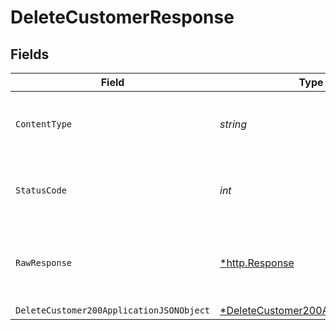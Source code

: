 # DeleteCustomerResponse


## Fields

| Field                                                                                            | Type                                                                                             | Required                                                                                         | Description                                                                                      |
| ------------------------------------------------------------------------------------------------ | ------------------------------------------------------------------------------------------------ | ------------------------------------------------------------------------------------------------ | ------------------------------------------------------------------------------------------------ |
| `ContentType`                                                                                    | *string*                                                                                         | :heavy_check_mark:                                                                               | HTTP response content type for this operation                                                    |
| `StatusCode`                                                                                     | *int*                                                                                            | :heavy_check_mark:                                                                               | HTTP response status code for this operation                                                     |
| `RawResponse`                                                                                    | [*http.Response](https://pkg.go.dev/net/http#Response)                                           | :heavy_minus_sign:                                                                               | Raw HTTP response; suitable for custom response parsing                                          |
| `DeleteCustomer200ApplicationJSONObject`                                                         | [*DeleteCustomer200ApplicationJSON](../../models/operations/deletecustomer200applicationjson.md) | :heavy_minus_sign:                                                                               | OK                                                                                               |